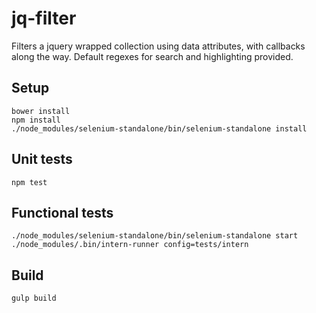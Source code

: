 # jq-filter
Filters a jquery wrapped collection using data attributes, with callbacks along the way.  Default regexes for search and highlighting provided.

## Setup
```
bower install
npm install
./node_modules/selenium-standalone/bin/selenium-standalone install
```

## Unit tests
```
npm test
```

## Functional tests
```
./node_modules/selenium-standalone/bin/selenium-standalone start
./node_modules/.bin/intern-runner config=tests/intern
```

## Build
```
gulp build
```
